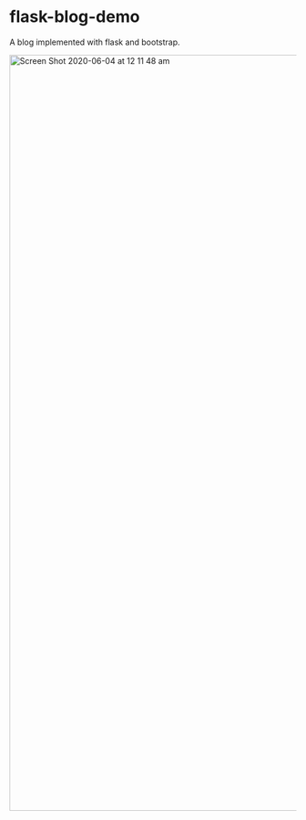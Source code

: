# flask-blog-demo

A blog implemented with flask and bootstrap.

<img width="1326" alt="Screen Shot 2020-06-04 at 12 11 48 am" src="https://user-images.githubusercontent.com/41104185/83647358-26d22480-a5f8-11ea-92d7-102e7c8327e9.png">
